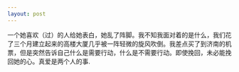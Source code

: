 ```yaml
---
layout: post
---
```


一个她喜欢（过）的人给她表白，她乱了阵脚。我不知我面对着的是什么，我们花了三个月建立起来的高楼大厦几乎被一阵轻微的旋风吹倒。我差点买了到济南的机票，但是突然告诉自己什么是需要行动，什么是不需要行动。即使挽回，未必能挽回她的心。真爱是两个人的事.
